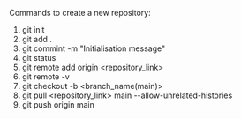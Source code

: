 Commands to create a new repository:

1. git init
2. git add .
3. git commint -m "Initialisation message"
4. git status
5. git remote add origin <repository_link>
6. git remote -v
7. git checkout -b <branch_name(main)>
8. git pull <repository_link> main --allow-unrelated-histories
9. git push origin main
